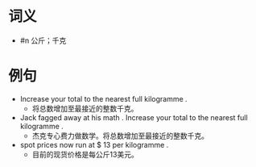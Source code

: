 # 词义
- #n 公斤；千克
# 例句
- Increase your total to the nearest full kilogramme .
	- 将总数增加至最接近的整数千克。
- Jack fagged away at his math . Increase your total to the nearest full kilogramme .
	- 杰克专心费力做数学。将总数增加至最接近的整数千克。
- spot prices now run at $ 13 per kilogramme .
	- 目前的现货价格是每公斤13美元。
